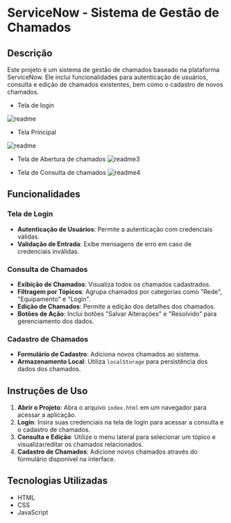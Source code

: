 # ServiceNow - Sistema de Gestão de Chamados

## Descrição

Este projeto é um sistema de gestão de chamados baseado na plataforma ServiceNow. Ele inclui funcionalidades para autenticação de usuários, consulta e edição de chamados existentes, bem como o cadastro de novos chamados.

- Tela de login

![readme](https://github.com/user-attachments/assets/ed4d6a0e-894d-4818-98fc-15fb2196671e)

- Tela Principal
  
![readme](https://github.com/user-attachments/assets/7a188cf9-c723-4ae1-a692-3659a324a7e6)

- Tela de Abertura de chamados
![readme3](https://github.com/user-attachments/assets/b1a7136c-5ba7-47bf-84c3-147ac55f07ad)

- Tela de Consulta de chamados
![readme4](https://github.com/user-attachments/assets/3f91848e-30cb-4dec-8727-1515beab00fe)




## Funcionalidades

### Tela de Login
- **Autenticação de Usuários**: Permite a autenticação com credenciais válidas.
- **Validação de Entrada**: Exibe mensagens de erro em caso de credenciais inválidas.

### Consulta de Chamados
- **Exibição de Chamados**: Visualiza todos os chamados cadastrados.
- **Filtragem por Tópicos**: Agrupa chamados por categorias como "Rede", "Equipamento" e "Login".
- **Edição de Chamados**: Permite a edição dos detalhes dos chamados.
- **Botões de Ação**: Inclui botões "Salvar Alterações" e "Resolvido" para gerenciamento dos dados.

### Cadastro de Chamados
- **Formulário de Cadastro**: Adiciona novos chamados ao sistema.
- **Armazenamento Local**: Utiliza `localStorage` para persistência dos dados dos chamados.


## Instruções de Uso

1. **Abrir o Projeto**: Abra o arquivo `index.html` em um navegador para acessar a aplicação.
2. **Login**: Insira suas credenciais na tela de login para acessar a consulta e o cadastro de chamados.
3. **Consulta e Edição**: Utilize o menu lateral para selecionar um tópico e visualizar/editar os chamados relacionados.
4. **Cadastro de Chamados**: Adicione novos chamados através do formulário disponível na interface.

## Tecnologias Utilizadas

- HTML
- CSS
- JavaScript
